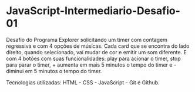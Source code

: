 # JavaScript-Intermediario-Desafio-01
 
Desafio do Programa Explorer solicitando um timer com contagem regressiva e com 4 opções de músicas. Cada card que se encontra do lado direito, quando selecionado, vai mudar de cor e emitir um som diferente. E com 4 botões com suas funcionalidades: play para acionar o timer, stop para parar o timer, + aumenta em mais 5 minutos o tempo do timer e - diminui em 5 minutos o tempo do timer.

Tecnologias utilizadas: HTML - CSS -  JavaScript - Git e Github.
